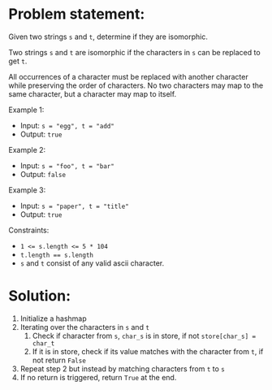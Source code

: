 # Problem statement:

Given two strings `s` and `t`, determine if they are isomorphic.

Two strings `s` and `t` are isomorphic if the characters in `s` can be replaced to get `t`.

All occurrences of a character must be replaced with another character while preserving the order of characters. No two characters may map to the same character, but a character may map to itself.

 

Example 1:

- Input: `s = "egg", t = "add"`
- Output: `true`

Example 2:

- Input: `s = "foo", t = "bar"`
- Output: `false`

Example 3:

- Input: `s = "paper", t = "title"`
- Output: `true`

 

Constraints:

- `1 <= s.length <= 5 * 104`
- `t.length == s.length`
- `s` and `t` consist of any valid ascii character.

# Solution:

1. Initialize a hashmap
2. Iterating over the characters in `s` and `t`
   1. Check if character from `s`, `char_s` is in store, if not `store[char_s] = char_t`  
   2. If it is in store, check if its value matches with the character from `t`, if not return `False`
3. Repeat step 2 but instead by matching characters from `t` to `s`
4. If no return is triggered, return `True` at the end. 